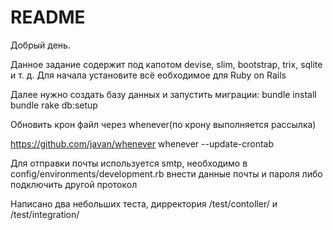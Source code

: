 # README

Добрый день.

Данное задание содержит под капотом devise, slim, bootstrap, trix, sqlite и т. д. Для начала установите всё еобходимое для Ruby on Rails

Далее нужно создать базу данных и запустить миграции: bundle install bundle rake db:setup

Обновить крон файл через whenever(по крону выполняется рассылка)

https://github.com/javan/whenever whenever --update-crontab

Для отправки почты используется smtp, необходимо в config/environments/development.rb внести данные почты и пароля либо подключить другой протокол

Написано два небольших теста, дирректория /test/contoller/ и /test/integration/
